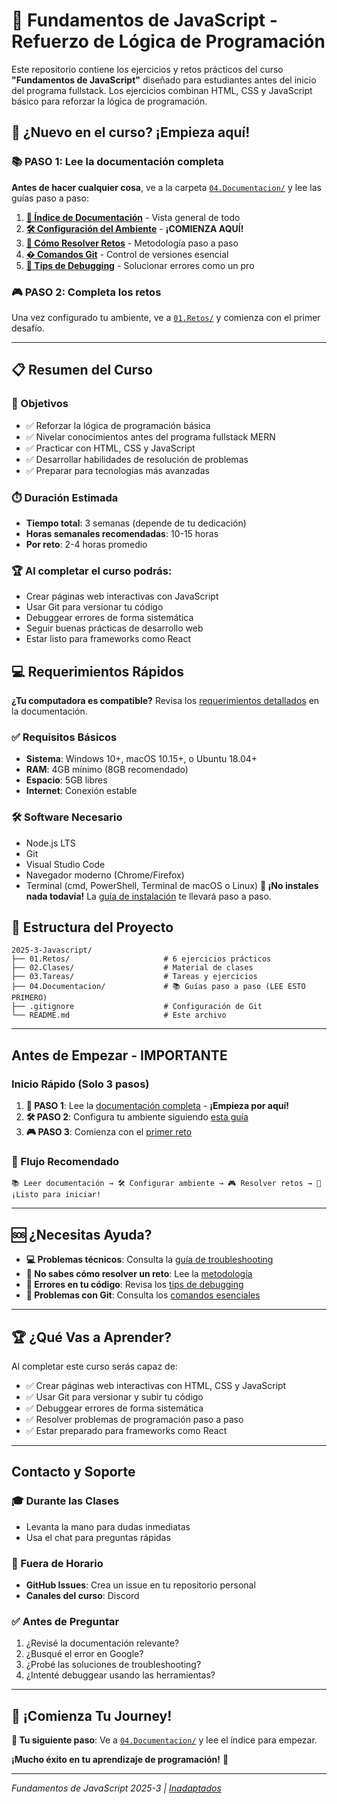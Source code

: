 # 🚀 Fundamentos de JavaScript - Refuerzo de Lógica de Programación

Este repositorio contiene los ejercicios y retos prácticos del curso **"Fundamentos de JavaScript"** diseñado para estudiantes antes del inicio del programa fullstack. Los ejercicios combinan HTML, CSS y JavaScript básico para reforzar la lógica de programación.

## 🎯 ¿Nuevo en el curso? ¡Empieza aquí!

### 📚 **PASO 1: Lee la documentación completa**

**Antes de hacer cualquier cosa**, ve a la carpeta [`04.Documentacion/`](./04.Documentacion/) y lee las guías paso a paso:

1. **[📖 Índice de Documentación](./04.Documentacion/README.md)** - Vista general de todo
2. **[🛠️ Configuración del Ambiente](./04.Documentacion/01-ambiente-desarrollo.md)** - **¡COMIENZA AQUÍ!**
3. **[🧩 Cómo Resolver Retos](./04.Documentacion/02-como-resolver-retos.md)** - Metodología paso a paso
4. **[� Comandos Git](./04.Documentacion/03-comandos-git.md)** - Control de versiones esencial
5. **[🐛 Tips de Debugging](./04.Documentacion/04-debugging-tips.md)** - Solucionar errores como un pro

### 🎮 **PASO 2: Completa los retos**

Una vez configurado tu ambiente, ve a [`01.Retos/`](./01.Retos/) y comienza con el primer desafío.

---

## 📋 Resumen del Curso

### 🎯 Objetivos

- ✅ Reforzar la lógica de programación básica
- ✅ Nivelar conocimientos antes del programa fullstack MERN
- ✅ Practicar con HTML, CSS y JavaScript
- ✅ Desarrollar habilidades de resolución de problemas
- ✅ Preparar para tecnologías más avanzadas

### ⏱️ Duración Estimada

- **Tiempo total**: 3 semanas (depende de tu dedicación)
- **Horas semanales recomendadas**: 10-15 horas
- **Por reto**: 2-4 horas promedio

### 🏆 Al completar el curso podrás:

- Crear páginas web interactivas con JavaScript
- Usar Git para versionar tu código
- Debuggear errores de forma sistemática
- Seguir buenas prácticas de desarrollo web
- Estar listo para frameworks como React

## 💻 Requerimientos Rápidos

**¿Tu computadora es compatible?** Revisa los [requerimientos detallados](./04.Documentacion/01-ambiente-desarrollo.md#💻-requerimientos-del-sistema) en la documentación.

### ✅ Requisitos Básicos

- **Sistema**: Windows 10+, macOS 10.15+, o Ubuntu 18.04+
- **RAM**: 4GB mínimo (8GB recomendado)
- **Espacio**: 5GB libres
- **Internet**: Conexión estable

### 🛠️ Software Necesario

- Node.js LTS
- Git
- Visual Studio Code
- Navegador moderno (Chrome/Firefox)
- Terminal (cmd, PowerShell, Terminal de macOS o Linux)
  **🚨 ¡No instales nada todavía!** La [guía de instalación](./04.Documentacion/01-ambiente-desarrollo.md) te llevará paso a paso.

## 📁 Estructura del Proyecto

```
2025-3-Javascript/
├── 01.Retos/                     # 6 ejercicios prácticos
├── 02.Clases/                    # Material de clases
├── 03.Tareas/                    # Tareas y ejercicios
├── 04.Documentacion/             # 📚 Guías paso a paso (LEE ESTO PRIMERO)
├── .gitignore                    # Configuración de Git
└── README.md                     # Este archivo
```

---

## Antes de Empezar - IMPORTANTE

### Inicio Rápido (Solo 3 pasos)

1. **📖 PASO 1**: Lee la [documentación completa](./04.Documentacion/) - **¡Empieza por aquí!**
2. **🛠️ PASO 2**: Configura tu ambiente siguiendo [esta guía](./04.Documentacion/01-ambiente-desarrollo.md)
3. **🎮 PASO 3**: Comienza con el [primer reto](./01.Retos/reto-1-estructura-perdida/)

### 🎯 Flujo Recomendado

```
📚 Leer documentación → 🛠️ Configurar ambiente → 🎮 Resolver retos → 🚀 ¡Listo para iniciar!
```

---

## 🆘 ¿Necesitas Ayuda?

- **💻 Problemas técnicos**: Consulta la [guía de troubleshooting](./04.Documentacion/01-ambiente-desarrollo.md#🚨-solución-de-problemas)
- **🧩 No sabes cómo resolver un reto**: Lee la [metodología](./04.Documentacion/02-como-resolver-retos.md)
- **🐛 Errores en tu código**: Revisa los [tips de debugging](./04.Documentacion/04-debugging-tips.md)
- **🔧 Problemas con Git**: Consulta los [comandos esenciales](./04.Documentacion/03-comandos-git.md)

---

## 🏆 ¿Qué Vas a Aprender?

Al completar este curso serás capaz de:

- ✅ Crear páginas web interactivas con HTML, CSS y JavaScript
- ✅ Usar Git para versionar y subir tu código
- ✅ Debuggear errores de forma sistemática
- ✅ Resolver problemas de programación paso a paso
- ✅ Estar preparado para frameworks como React

---

## Contacto y Soporte

### 🎓 Durante las Clases

- Levanta la mano para dudas inmediatas
- Usa el chat para preguntas rápidas

### 💬 Fuera de Horario

- **GitHub Issues**: Crea un issue en tu repositorio personal
- **Canales del curso**: Discord

### ✅ Antes de Preguntar

1. ¿Revisé la documentación relevante?
2. ¿Busqué el error en Google?
3. ¿Probé las soluciones de troubleshooting?
4. ¿Intenté debuggear usando las herramientas?

---

## 🎉 ¡Comienza Tu Journey!

**🎯 Tu siguiente paso**: Ve a [`04.Documentacion/`](./04.Documentacion/) y lee el índice para empezar.

**¡Mucho éxito en tu aprendizaje de programación!** 🌟

---

_Fundamentos de JavaScript 2025-3 | [Inadaptados](https://github.com/Inadaptados/2025-3-Javascript)_
